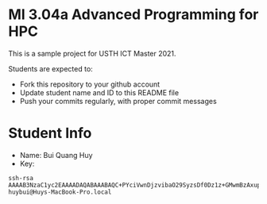 MI 3.04a Advanced Programming for HPC
=============================================

This is a sample project for USTH ICT Master 2021.

Students are expected to:

* Fork this repository to your github account
* Update student name and ID to this README file
* Push your commits regularly, with proper commit messages

Student Info
=======================

* Name: Bui Quang Huy
* Key:

```
ssh-rsa AAAAB3NzaC1yc2EAAAADAQABAAABAQC+PYciVwnDjzvibaO29SyzsDf0Dz1z+GMwmBzAxupWP6MieYGKs5l2q6wDwY2jpcRaDg6iCykkUzJkJqOn/93LwvZ7ap6xp/xpgm6E213penwKJ74yyJcRFKa3QOh+eZWgWX8wgWmK/EEwT4Pxzi39uX8plMfBX5OGERYvflogAzvAjx+4PeURpu4nWqPthRvA7jz9UP8J2gNSOM9pHVB/5cAIA0ojB5UOzvYc9KqqtLL0EFatnFC7xhiQVeY26FDSZ0yCfGJYgC6Hddn/90LoXl8ltJECrMA1A8/kYR3VcRC34ls2yi9oHzkBxW9FxFDLG6oThtpzYxz1ekK/k7Gn huybui@Huys-MacBook-Pro.local
```


